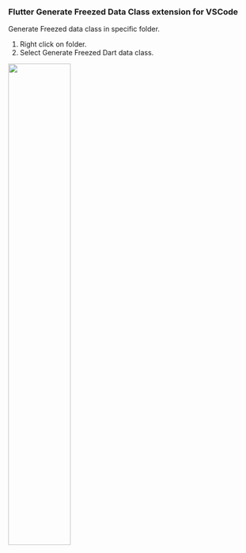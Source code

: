 ### Flutter Generate Freezed Data Class extension for VSCode

Generate Freezed data class in specific folder.


1. Right click on folder.
2. Select Generate Freezed Dart data class.

<img src="https://i.imgur.com/t1Wn0nG.png" width=50%>
